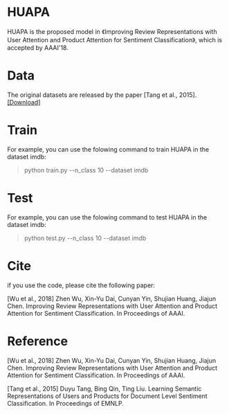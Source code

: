 # HUAPA
HUAPA is the proposed model in 《Improving Review Representations with User Attention and Product Attention for Sentiment Classification》, which is accepted by AAAI'18.

# Data
The original datasets are released by the paper [Tang et al., 2015]. [[Download]](http://ir.hit.edu.cn/%7Edytang/paper/acl2015/dataset.7z)

# Train
For example, you can use the folowing command to train HUAPA in the dataset imdb:
> python train.py --n_class 10 --dataset imdb

# Test
For example, you can use the folowing command to test HUAPA in the dataset imdb:
> python test.py --n_class 10 --dataset imdb

# Cite
if you use the code, please cite the following paper:

[Wu et al., 2018]  Zhen Wu, Xin-Yu Dai, Cunyan Yin, Shujian Huang, Jiajun Chen. Improving Review Representations with User Attention and Product Attention for Sentiment Classification. In Proceedings of AAAI.

# Reference
[Wu et al., 2018]  Zhen Wu, Xin-Yu Dai, Cunyan Yin, Shujian Huang, Jiajun Chen. Improving Review Representations with User Attention and Product Attention for Sentiment Classification. In Proceedings of AAAI.

[Tang et al., 2015] Duyu Tang, Bing Qin, Ting Liu. Learning Semantic Representations of Users and Products for Document Level Sentiment Classification. In Proceedings of EMNLP.
